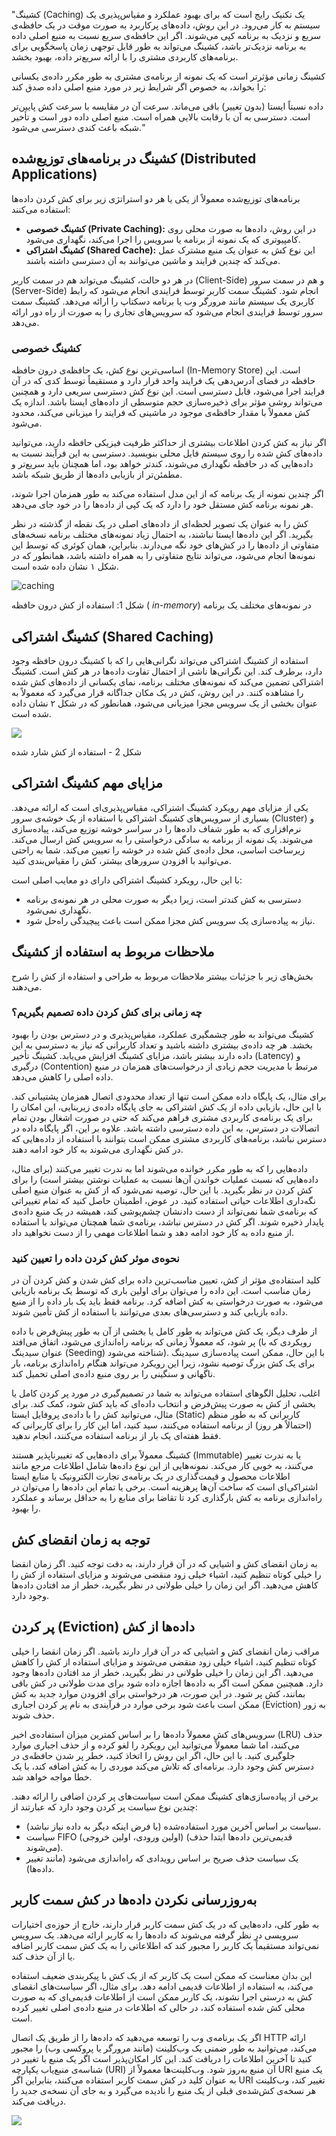 "کشینگ (Caching) یک تکنیک رایج است که برای بهبود عملکرد و مقیاس‌پذیری یک سیستم به کار می‌رود. در این روش، داده‌‌های پرکاربرد به صورت موقت در یک حافظه‌ی سریع و نزدیک به برنامه کپی می‌شوند. اگر این حافظه‌ی سریع نسبت به منبع اصلی داده به برنامه نزدیک‌تر باشد، کشینگ می‌تواند به طور قابل توجهی زمان پاسخگویی برای برنامه‌‌های کاربردی مشتری را با ارائه سریع‌تر داده، بهبود بخشد.

کشینگ زمانی مؤثرتر است که یک نمونه از برنامه‌ی مشتری به طور مکرر داده‌ی یکسانی را بخواند، به خصوص اگر شرایط زیر در مورد منبع اصلی داده صدق کند:

داده نسبتاً ایستا (بدون تغییر) باقی می‌ماند. سرعت آن در مقایسه با سرعت کش پایین‌تر است. دسترسی به آن با رقابت بالایی همراه است. منبع اصلی داده دور است و تأخیر شبکه باعث کندی دسترسی می‌شود."


## کشینگ در برنامه‌‌های توزیع‌شده (Distributed Applications)

برنامه‌‌های توزیع‌شده معمولاً از یکی یا هر دو استراتژی زیر برای کش کردن داده‌ها استفاده می‌کنند:

- **کشینگ خصوصی (Private Caching):** در این روش، داده‌ها به صورت محلی روی کامپیوتری که یک نمونه از برنامه یا سرویس را اجرا می‌کند، نگهداری می‌شود.
- **کشینگ اشتراکی (Shared Cache):** این نوع کش به عنوان یک منبع مشترک عمل می‌کند که چندین فرایند و ماشین می‌توانند به آن دسترسی داشته باشند.

در هر دو حالت، کشینگ می‌تواند هم در سمت کاربر (Client-Side) و هم در سمت سرور (Server-Side) انجام شود. کشینگ سمت کاربر توسط فرایندی انجام می‌شود که رابط کاربری یک سیستم مانند مرورگر وب یا برنامه دسکتاپ را ارائه می‌دهد. کشینگ سمت سرور توسط فرایندی انجام می‌شود که سرویس‌‌های تجاری را به صورت از راه دور ارائه می‌دهد.

### کشینگ خصوصی

اساسی‌ترین نوع کش، یک حافظه‌ی درون حافظه (In-Memory Store) است. این حافظه در فضای آدرس‌دهی یک فرایند واحد قرار دارد و مستقیماً توسط کدی که در آن فرایند اجرا می‌شود، قابل دسترسی است. این نوع کش دسترسی سریعی دارد و همچنین می‌تواند روشی مؤثر برای ذخیره‌سازی حجم متوسطی از داده‌‌های ایستا باشد. اندازه یک کش معمولاً با مقدار حافظه‌ی موجود در ماشینی که فرایند را میزبانی می‌کند، محدود می‌شود.

اگر نیاز به کش کردن اطلاعات بیشتری از حداکثر ظرفیت فیزیکی حافظه دارید، می‌توانید داده‌‌های کش شده را روی سیستم فایل محلی بنویسید. دسترسی به این فرآیند نسبت به داده‌‌هایی که در حافظه نگهداری می‌شوند، کندتر خواهد بود، اما همچنان باید سریع‌تر و مطمئن‌تر از بازیابی داده‌ها از طریق شبکه باشد.

اگر چندین نمونه از یک برنامه که از این مدل استفاده می‌کند به طور همزمان اجرا شوند، هر نمونه برنامه کش مستقل خود را دارد که یک کپی از داده‌ها را در خود جای می‌دهد.

کش را به عنوان یک تصویر لحظه‌ای از داده‌‌های اصلی در یک نقطه از گذشته در نظر بگیرید. اگر این داده‌ها ایستا نباشند، به احتمال زیاد نمونه‌‌های مختلف برنامه نسخه‌‌های متفاوتی از داده‌ها را در کش‌‌های خود نگه می‌دارند. بنابراین، همان کوئری که توسط این نمونه‌ها انجام می‌شود، می‌تواند نتایج متفاوتی را به همراه داشته باشد، همانطور که در شکل ۱ نشان داده شده است.

![caching](../../assets/Best_practice/figure1.png)

 شکل 1: استفاده از کش درون حافظه ( _in-memory_) در نمونه‌‌های مختلف یک برنامه
##   کشینگ اشتراکی (Shared Caching)

استفاده از کشینگ اشتراکی می‌تواند نگرانی‌‌هایی را که با کشینگ درون حافظه وجود دارد، برطرف کند. این نگرانی‌ها ناشی از احتمال تفاوت داده‌ها در هر کش است. کشینگ اشتراکی تضمین می‌کند که نمونه‌‌های مختلف برنامه، نمای یکسانی از داده‌‌های کش شده را مشاهده کنند. در این روش، کش در یک مکان جداگانه قرار می‌گیرد که معمولاً به عنوان بخشی از یک سرویس مجزا میزبانی می‌شود، همانطور که در شکل ۲ نشان داده شده است.

![](../../assets/Best_practice/figure2.png)

شکل 2 - استفاده از کش شارد شده

## مزایای مهم کشینگ اشتراکی

یکی از مزایای مهم رویکرد کشینگ اشتراکی، مقیاس‌پذیری‌ای است که ارائه می‌دهد. بسیاری از سرویس‌‌های کشینگ اشتراکی با استفاده از یک خوشه‌ی سرور (Cluster) و نرم‌افزاری که به طور شفاف داده‌ها را در سراسر خوشه توزیع می‌کند، پیاده‌سازی می‌شوند. یک نمونه از برنامه به سادگی درخواستی را به سرویس کش ارسال می‌کند. زیرساخت اساسی، محل داده‌ی کش شده در خوشه را تعیین می‌کند. شما به راحتی می‌توانید با افزودن سرور‌های بیشتر، کش را مقیاس‌بندی کنید.

با این حال، رویکرد کشینگ اشتراکی دارای دو معایب اصلی است:

- دسترسی به کش کندتر است، زیرا دیگر به صورت محلی در هر نمونه‌ی برنامه نگهداری نمی‌شود.
- نیاز به پیاده‌سازی یک سرویس کش مجزا ممکن است باعث پیچیدگی راه‌حل شود.

## ملاحظات مربوط به استفاده از کشینگ

بخش‌‌های زیر با جزئیات بیشتر ملاحظات مربوط به طراحی و استفاده از کش را شرح می‌دهند.

### چه زمانی برای کش کردن داده تصمیم بگیریم؟

کشینگ می‌تواند به طور چشمگیری عملکرد، مقیاس‌پذیری و در دسترس بودن را بهبود بخشد. هر چه داده‌ی بیشتری داشته باشید و تعداد کاربرانی که نیاز به دسترسی به این داده دارند بیشتر باشد، مزایای کشینگ افزایش می‌یابد. کشینگ تأخیر (Latency) و درگیری (Contention) مرتبط با مدیریت حجم زیادی از درخواست‌‌های همزمان در منبع داده اصلی را کاهش می‌دهد.

برای مثال، یک پایگاه داده ممکن است تنها از تعداد محدودی اتصال همزمان پشتیبانی کند. با این حال، بازیابی داده از یک کش اشتراکی به جای پایگاه داده‌ی زیربنایی، این امکان را برای یک برنامه‌ی کاربردی مشتری فراهم می‌کند که حتی در صورت اشغال بودن تمام اتصالات در دسترس، به این داده دسترسی داشته باشد. علاوه بر این، اگر پایگاه داده در دسترس نباشد، برنامه‌‌های کاربردی مشتری ممکن است بتوانند با استفاده از داده‌‌هایی که در کش نگهداری می‌شوند به کار خود ادامه دهند.

داده‌‌هایی را که به طور مکرر خوانده می‌شوند اما به ندرت تغییر می‌کنند (برای مثال، داده‌‌هایی که نسبت عملیات خواندن آن‌ها نسبت به عملیات نوشتن بیشتر است) را برای کش کردن در نظر بگیرید. با این حال، توصیه نمی‌شود که از کش به عنوان منبع اصلی نگه‌داری اطلاعات حیاتی استفاده کنید. در عوض، اطمینان حاصل کنید که تمام تغییراتی که برنامه‌ی شما نمی‌تواند از دست دادنشان چشم‌پوشی کند، همیشه در یک منبع داده‌ی پایدار ذخیره شوند. اگر کش در دسترس نباشد، برنامه‌ی شما همچنان می‌تواند با استفاده از منبع داده به کار خود ادامه دهد و شما اطلاعات مهمی را از دست نخواهید داد.

### نحوه‌ی موثر کش کردن داده را تعیین کنید

کلید استفاده‌ی مؤثر از کش، تعیین مناسب‌ترین داده برای کش شدن و کش کردن آن در زمان مناسب است. این داده را می‌توان برای اولین باری که توسط یک برنامه بازیابی می‌شود، به صورت درخواستی به کش اضافه کرد. برنامه فقط باید یک بار داده را از منبع داده بازیابی کند و دسترسی‌‌های بعدی می‌توانند با استفاده از کش تأمین شوند.

از طرف دیگر، یک کش می‌تواند به طور کامل یا بخشی از آن به طور پیش‌فرض با داده پر شود، که معمولاً زمانی که برنامه راه‌اندازی می‌شود، اتفاق می‌افتد (رویکردی که با عنوان سیدینگ (Seeding) شناخته می‌شود). با این حال، ممکن است پیاده‌سازی سیدینگ برای یک کش بزرگ توصیه نشود، زیرا این رویکرد می‌تواند هنگام راه‌اندازی برنامه، بار ناگهانی و سنگینی را بر روی منبع داده‌ی اصلی تحمیل کند.

اغلب، تحلیل الگو‌های استفاده می‌تواند به شما در تصمیم‌گیری در مورد پر کردن کامل یا بخشی از کش به صورت پیش‌فرض و انتخاب داده‌ای که باید کش شود، کمک کند. برای مثال، می‌توانید کش را با داده‌ی پروفایل ایستا (Static) کاربرانی که به طور منظم (احتمالاً هر روز) از برنامه استفاده می‌کنند، سید کنید، اما این کار را برای کاربرانی که فقط هفته‌ای یک بار از برنامه استفاده می‌کنند، انجام ندهید.

کشینگ معمولاً برای داده‌‌هایی که تغییرناپذیر هستند (Immutable) یا به ندرت تغییر می‌کنند، به خوبی کار می‌کند. نمونه‌‌هایی از این نوع داده‌ها شامل اطلاعات مرجع مانند اطلاعات محصول و قیمت‌گذاری در یک برنامه‌ی تجارت الکترونیک یا منابع ایستا اشتراکی‌ای است که ساخت آن‌ها پرهزینه است. برخی یا تمام این داده‌ها را می‌توان در راه‌اندازی برنامه به کش بارگذاری کرد تا تقاضا برای منابع را به حداقل برساند و عملکرد را بهبود.


##   توجه به زمان انقضای کش

به زمان انقضای کش و اشیایی که در آن قرار دارند، به دقت توجه کنید. اگر زمان انقضا را خیلی کوتاه تنظیم کنید، اشیاء خیلی زود منقضی می‌شوند و مزایای استفاده از کش را کاهش می‌دهید. اگر این زمان را خیلی طولانی در نظر بگیرید، خطر از مد افتادن داده‌ها وجود دارد.


## پر کردن (Eviction) داده‌ها از کش

مراقب زمان انقضای کش و اشیایی که در آن قرار دارند باشید. اگر زمان انقضا را خیلی کوتاه تنظیم کنید، اشیاء خیلی زود منقضی می‌شوند و مزایای استفاده از کش را کاهش می‌دهید. اگر این زمان را خیلی طولانی در نظر بگیرید، خطر از مد افتادن داده‌ها وجود دارد. همچنین ممکن است اگر به داده‌ها اجازه داده شود برای مدت طولانی در کش باقی بمانند، کش پر شود. در این صورت، هر درخواستی برای افزودن موارد جدید به کش ممکن است باعث شود برخی موارد در فرآیندی به نام پر کردن اجباری (Eviction) به زور حذف شوند.

سرویس‌‌های کش معمولاً داده‌ها را بر اساس کمترین میزان استفاده‌ی اخیر (LRU) حذف می‌کنند، اما شما معمولاً می‌توانید این رویکرد را لغو کرده و از حذف اجباری موارد جلوگیری کنید. با این حال، اگر این روش را اتخاذ کنید، خطر پر شدن حافظه‌ی در دسترس کش وجود دارد. برنامه‌ای که تلاش می‌کند موردی را به کش اضافه کند، با یک خطا مواجه خواهد شد.

برخی از پیاده‌سازی‌‌های کشینگ ممکن است سیاست‌‌های پر کردن اضافی را ارائه دهند. چندین نوع سیاست پر کردن وجود دارد که عبارتند از:

- سیاست بر اساس آخرین مورد استفاده‌شده (با فرض اینکه دیگر به داده نیاز نباشد).
- سیاست FIFO (اولین ورودی، اولین خروجی) (قدیمی‌ترین داده‌ها ابتدا حذف می‌شوند).
- یک سیاست حذف صریح بر اساس رویدادی که راه‌اندازی می‌شود (مانند تغییر داده‌ها).

## به‌روزرسانی نکردن داده‌ها در کش سمت کاربر

به طور کلی، داده‌‌هایی که در یک کش سمت کاربر قرار دارند، خارج از حوزه‌ی اختیارات سرویسی در نظر گرفته می‌شوند که داده‌ها را به کاربر ارائه می‌دهد. یک سرویس نمی‌تواند مستقیماً یک کاربر را مجبور کند که اطلاعاتی را به یک کش سمت کاربر اضافه یا از آن حذف کند.

این بدان معناست که ممکن است یک کاربر که از یک کش با پیکربندی ضعیف استفاده می‌کند، به استفاده از اطلاعات قدیمی ادامه دهد. برای مثال، اگر سیاست‌‌های انقضای کش به درستی اجرا نشوند، یک کاربر ممکن است از اطلاعات قدیمی‌ای که به صورت محلی کش شده استفاده کند، در حالی که اطلاعات در منبع داده‌ی اصلی تغییر کرده است.

اگر یک برنامه‌ی وب را توسعه می‌دهید که داده‌ها را از طریق یک اتصال HTTP ارائه می‌کند، می‌توانید به طور ضمنی یک وب‌کلینت (مانند مرورگر یا پروکسی وب) را مجبور کنید تا آخرین اطلاعات را دریافت کند. این کار امکان‌پذیر است اگر یک منبع با تغییر در شناسه‌ی منبع‌یاب یکپارچه (URI) آن منبع به‌روز شود. وب‌کلینت‌ها معمولاً از URI یک منبع به عنوان کلید در کش سمت کاربر استفاده می‌کنند، بنابراین اگر URI تغییر کند، وب‌کلینت هر نسخه‌ی کش‌شده‌ی قبلی از یک منبع را نادیده می‌گیرد و به جای آن نسخه‌ی جدید را دریافت می‌کند.

![](../../assets/Best_practice/caching3.png)


